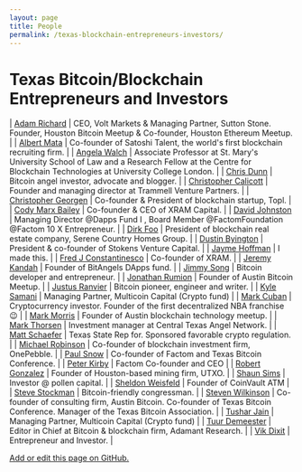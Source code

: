 ```yaml
---
layout: page
title: People
permalink: /texas-blockchain-entrepreneurs-investors/
---
```


# Texas Bitcoin/Blockchain Entrepreneurs and Investors

| [Adam Richard](https://twitter.com/adamwrichard) | CEO, Volt Markets & Managing Partner, Sutton Stone. Founder, Houston Bitcoin Meetup & Co-founder, Houston Ethereum Meetup. |
| [Albert Mata](https://www.linkedin.com/in/albertmat27) | Co-founder of Satoshi Talent, the world's first blockchain recruiting firm. |
| [Angela Walch](https://twitter.com/angela_walch?lang=en) | Associate Professor at St. Mary's University School of Law and a Research Fellow at the Centre for Blockchain Technologies at University College London. |
| [Chris Dunn](https://chrisdunn.com/) | Bitcoin angel investor, advocate and blogger. |
| [Christopher Calicott](https://twitter.com/mecee) | Founder and managing director at Trammell Venture Partners. |
| [Christopher Georgen](https://twitter.com/c_georgen) | Co-founder & President of blockchain startup, Topl. |
| [Cody Marx Bailey](https://twitter.com/superphly) | Co-founder & CEO of XRAM Capital. |
| [David Johnston](https://angel.co/david-johnston) | Managing Director @Dapps Fund I , Board Member @FactomFoundation @Factom 10 X Entrepreneur. |
| [Dirk Foo](https://www.bloomberg.com/research/stocks/private/person.asp?personId=277109803&privcapId=276811901) | President of blockchain real estate company, Serene Country Homes Group. |
| [Dustin Byington](https://twitter.com/Dustin_Byington) | President & co-founder of Stokens Venture Capital. |
| [Jayme Hoffman](https://twitter.com/jhoff) | I made this. |
| [Fred J Constantinesco](https://twitter.com/fjccoin) | Co-founder of XRAM. |
| [Jeremy Kandah](https://twitter.com/jkandah) | Founder of BitAngels DApps fund. |
| [Jimmy Song](https://twitter.com/jimmysong) | Bitcoin developer and entrepreneur. |
| [Jonathan Rumion](https://twitter.com/willnavidson) | Founder of Austin Bitcoin Meetup. |
| [Justus Ranvier](https://twitter.com/blockinthechain?lang=en) | Bitcoin pioneer, engineer and writer. |
| [Kyle Samani](https://twitter.com/kylesamani) | Managing Partner, Multicoin Capital (Crypto fund) |
| [Mark Cuban](https://twitter.com/FortuneLedger/status/900777460626845696) | Cryptocurrency investor. Founder of the first decentralized NBA franchise 😉 |
| [Mark Morris](https://twitter.com/TarantulaTweets/) | Founder of Austin blockchain technology meetup. |
| [Mark Thorsen](https://angel.co/mark-thorsen) | Investment manager at Central Texas Angel Network. |
| [Matt Schaefer](https://twitter.com/repmattschaefer?lang=en) | Texas State Rep for. Sponsored favorable crypto regulation. |
| [Michael Robinson](https://twitter.com/MichaelRobison) | Co-founder of blockchain investment firm, OnePebble. |
| [Paul Snow](https://twitter.com/paulsnx2?ref_src=twsrc%5Egoogle%7Ctwcamp%5Eserp%7Ctwgr%5Eauthor) | Co-founder of Factom and Texas Bitcoin Conference.  |
| [Peter Kirby](https://angel.co/petermkirby) | Factom Co-founder and CEO |
| [Robert Gonzalez](https://www.linkedin.com/in/rob-gonzalez-908a0ba1/) | Founder of Houston-based mining firm, UTXO.  |
| [Shaun Sims](https://twitter.com/shaunsims) | Investor @ pollen capital. |
| [Sheldon Weisfeld](https://www.linkedin.com/in/sheldonweisfeld/) | Founder of CoinVault ATM |
| [Steve Stockman](https://twitter.com/SteveWorks4You?ref_src=twsrc%5Egoogle%7Ctwcamp%5Eserp%7Ctwgr%5Eauthor) | Bitcoin-friendly congressman. |
| [Steven Wilkinson](https://www.linkedin.com/in/wilkinsonsteven/) | Co-founder of consulting firm, Austin Bitcoin. Co-founder of Texas Bitcoin Conference. Manager of the Texas Bitcoin Association. |
| [Tushar Jain](https://www.linkedin.com/in/tushar-jain-a3662152/) | Managing Partner, Multicoin Capital (Crypto fund) |
| [Tuur Demeester](https://www.linkedin.com/in/tuurdemeester/) | Editor in Chief at Bitcoin & blockchain firm, Adamant Research. |
| [Vik Dixit](https://angel.co/vivek-dixit) | Entrepreneur and Investor. |


[Add or edit this page on GitHub.](https://github.com/jaymeh13/TexasToken/blob/master/people.md)
